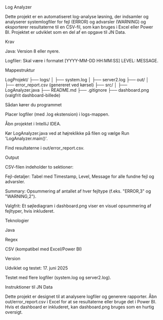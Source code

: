 Log Analyzer

Dette projekt er en automatiseret log-analyse løsning, der indsamler og analyserer systemlogfiler for fejl (ERROR) og advarsler (WARNING) og eksporterer resultaterne til en CSV-fil, som kan bruges i Excel eller Power BI. Projektet er udviklet som en del af en opgave til JN Data.



Krav





Java: Version 8 eller nyere.



Logfiler: Skal være i formatet [YYYY-MM-DD HH:MM:SS] LEVEL: MESSAGE.

Mappestruktur

LogProjekt/
├── logs/
│   ├── system.log
│   ├── server2.log
├── out/
│   ├── error_report.csv  (genereret ved kørsel)
├── src/
│   ├── LogAnalyzer.java
├── README.md
├── .gitignore
├── dashboard.png  (valgfrit dashboard-billede)

Sådan kører du programmet





Placer logfiler (med .log ekstension) i logs-mappen.



Åbn projektet i IntelliJ IDEA.



Kør LogAnalyzer.java ved at højreklikke på filen og vælge Run 'LogAnalyzer.main()'.



Find resultaterne i out/error_report.csv.

Output

CSV-filen indeholder to sektioner:





Fejl-detaljer: Tabel med Timestamp, Level, Message for alle fundne fejl og advarsler.



Summary: Opsummering af antallet af hver fejltype (f.eks. "ERROR,3" og "WARNING,2").



Valgfrit: Et søjlediagram i dashboard.png viser en visuel opsummering af fejltyper, hvis inkluderet.

Teknologier





Java



Regex



CSV (kompatibel med Excel/Power BI)

Version





Udviklet og testet: 17. juni 2025



Testet med flere logfiler (system.log og server2.log).

Instruktioner til JN Data

Dette projekt er designet til at analysere logfiler og generere rapporter. Åbn out/error_report.csv i Excel for at se resultaterne eller bruge det i Power BI. Hvis et dashboard er inkluderet, kan dashboard.png bruges som en hurtig oversigt.